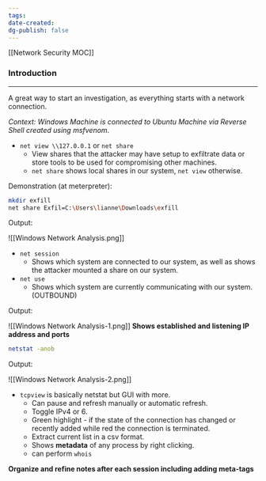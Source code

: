 ```yaml
---
tags: 
date-created: 
dg-publish: false
---
```

[[Network Security MOC]]
### Introduction
---
A great way to start an investigation, as everything starts with a network connection.

_Context: Windows Machine is connected to Ubuntu Machine via Reverse Shell created using msfvenom_.

- `net view \\127.0.0.1` or `net share`
	- View shares that the attacker may have setup to exfiltrate data or store tools to be used for compromising other machines.
	- `net share` shows local shares in our system, `net view` otherwise.

Demonstration (at meterpreter):

```bash
mkdir exfill
net share Exfil=C:\Users\lianne\Downloads\exfill
```

Output:

![[Windows Network Analysis.png]]
- `net session`
	- Shows which system are connected to our system, as well as shows the attacker mounted a share on our system.
- `net use`
	- Shows which system are currently communicating with our system. (OUTBOUND)

Output:

![[Windows Network Analysis-1.png]]
**Shows established and listening IP address and ports**

```bash
netstat -anob
```

Output:

![[Windows Network Analysis-2.png]]
- `tcpview` is basically netstat but GUI with more.
	- Can pause and refresh manually or automatic refresh.
	- Toggle IPv4 or 6.
	- Green highlight - if the state of the connection has changed or recently added while red the connection is terminated.
	- Extract current list in a csv format.
	- Shows **metadata** of any process by right clicking.
	- can perform `whois`

**Organize and refine notes after each session including adding meta-tags**

